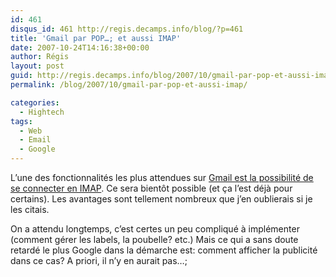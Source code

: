 ```yaml
---
id: 461
disqus_id: 461 http://regis.decamps.info/blog/?p=461
title: 'Gmail par POP…; et aussi IMAP'
date: 2007-10-24T14:16:38+00:00
author: Régis
layout: post
guid: http://regis.decamps.info/blog/2007/10/gmail-par-pop-et-aussi-imap/
permalink: /blog/2007/10/gmail-par-pop-et-aussi-imap/

categories:
  - Hightech
tags:
  - Web
  - Email
  - Google
---
```

L’une des fonctionnalités les plus attendues sur [Gmail est la possibilité de se connecter en IMAP](http://mail.google.com/support/bin/answer.py?ctx=gmail&answer=75725). Ce sera bientôt possible (et ça l’est déjà pour certains). Les avantages sont tellement nombreux que j’en oublierais si je les citais. 

On a attendu longtemps, c’est certes un peu compliqué à implémenter (comment gérer les labels, la poubelle? etc.) Mais ce qui a sans doute retardé le plus Google dans la démarche est: comment afficher la publicité dans ce cas? A priori, il n’y en aurait pas…;
